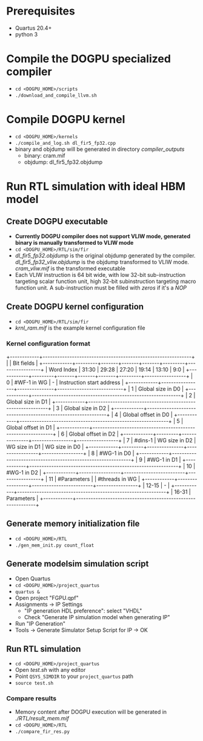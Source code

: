 # Prerequisites
* Quartus 20.4+
* python 3

# Compile the DOGPU specialized compiler
* `cd <DOGPU_HOME>/scripts`
* `./download_and_compile_llvm.sh`

# Compile DOGPU kernel
* `cd <DOGPU_HOME>/kernels`
* `./compile_and_log.sh dl_fir5_fp32.cpp`
* binary and objdump will be generated in directory *compiler_outputs*
	* binary: cram.mif
	* objdump: dl_fir5_fp32.objdump

# Run RTL simulation with ideal HBM model
## Create DOGPU executable
* **Currently DOGPU compiler does not support VLIW mode, generated binary is manually transformed to VLIW mode**
* `cd <DOGPU_HOME>/RTL/sim/fir`
* *dl_fir5_fp32.objdump* is the original objdump generated by the compiler. *dl_fir5_fp32_vliw.objdump* is the objdump transformed to VLIW mode. *cram_vliw.mif* is the transformed executable
* Each VLIW instruction is 64 bit wide, with low 32-bit sub-instruction targeting scalar function unit, high 32-bit subinstruction targeting macro function unit. A sub-instruction must be filled with *zeros* if it's a *NOP*

## Create DOGPU kernel configuration
* `cd <DOGPU_HOME>/RTL/sim/fir`
* *krnl_ram.mif* is the example kernel configuration file
### Kernel configuration format
+------------+-------------------------------------------------------------+
|            |                          Bit fields                         |
+------------+---------+-------+-------+-------+---------+-----------------+
| Word Index |  31:30  | 29:28 | 27:20 | 19:14 |  13:10  |       9:0       |
+------------+---------+-------+-------+-------+---------+-----------------+
|      0     |   #WF-1 in WG   |       -       | Instruction start address |
+------------+-----------------+---------------+---------------------------+
|      1     |                      Global size in D0                      |
+------------+-------------------------------------------------------------+
|      2     |                      Global size in D1                      |
+------------+-------------------------------------------------------------+
|      3     |                      Global size in D2                      |
+------------+-------------------------------------------------------------+
|      4     |                     Global offset in D0                     |
+------------+-------------------------------------------------------------+
|      5     |                     Global offset in D1                     |
+------------+-------------------------------------------------------------+
|      6     |                     Global offset in D2                     |
+------------+---------+---------------+-----------------+-----------------+
|      7     | #dins-1 | WG size in D2 |  WG size in D1  |  WG size in D0  |
+------------+---------+---------------+-----------------+-----------------+
|      8     |                         #WG-1 in D0                         |
+------------+-------------------------------------------------------------+
|      9     |                         #WG-1 in D1                         |
+------------+-------------------------------------------------------------+
|     10     |                         #WG-1 in D2                         |
+------------+-----------------+-------------------------+-----------------+
|     11     |   #Parameters   |                         |  #threads in WG |
+------------+-----------------+-------------------------+-----------------+
|    12-15   |                              -                              |
+------------+-------------------------------------------------------------+
|    16-31   |                          Parameters                         |
+------------+-------------------------------------------------------------+

## Generate memory initialization file
* `cd <DOGPU_HOME>/RTL`
* `./gen_mem_init.py count_float`

## Generate modelsim simulation script
* Open Quartus
* `cd <DOGPU_HOME>/project_quartus`
* `quartus &`
* Open project "FGPU.qpf"
* Assignments -> IP Settings
	* "IP generation HDL preference": select "VHDL"
	* Check "Generate IP simulation model when generating IP"
* Run "IP Generation"
* Tools -> Generate Simulator Setup Script for IP -> OK

## Run RTL simulation
* `cd <DOGPU_HOME>/project_quartus`
* Open *test.sh* with any editor
* Point `QSYS_SIMDIR` to your `project_quartus` path
* `source test.sh`
### Compare results
* Memory content after DOGPU execution will be generated in *./RTL/result_mem.mif*
* `cd <DOGPU_HOME>/RTL`
* `./compare_fir_res.py`

